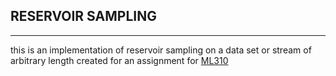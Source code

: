 ## RESERVOIR SAMPLING
***
this is an implementation of reservoir sampling on a data set or stream of arbitrary length created for an assignment for [ML310](https://www.pce.uw.edu/courses/advanced-machine-learning)
